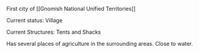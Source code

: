 First city of [[Gnomish National Unified Territories]]

Current status: Village


Current Structures: 
Tents and Shacks

Has several places of agriculture in the surrounding areas.
Close to water.
